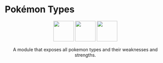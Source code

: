 # Pokémon Types
<p align="center">
  <img width="64" height="64" src="https://github.com/fbosch/pokemon-types/assets/icon-fire.png">
  <img width="64" height="64" src="https://github.com/fbosch/pokemon-types/assets/icon-water.png">
  <img width="64" height="64" src="https://github.com/fbosch/pokemon-types/assets/icon-grass.png" >
</p>
<p align="center">
A module that exposes all pokemon types and their weaknesses and strengths.
</p>

